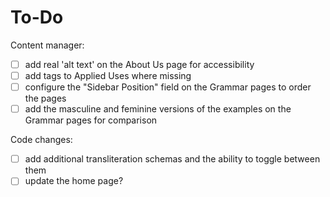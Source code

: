 # To-Do

Content manager:
- [ ] add real 'alt text' on the About Us page for accessibility
- [ ] add tags to Applied Uses where missing
- [ ] configure the "Sidebar Position" field on the Grammar pages to order the pages
- [ ] add the masculine and feminine versions of the examples on the Grammar pages for comparison

Code changes:
- [ ] add additional transliteration schemas and the ability to toggle between them
- [ ] update the home page?
